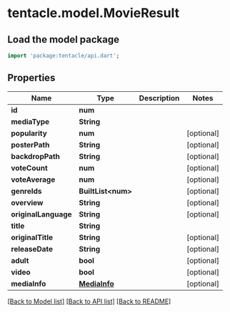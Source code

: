 # tentacle.model.MovieResult

## Load the model package
```dart
import 'package:tentacle/api.dart';
```

## Properties
Name | Type | Description | Notes
------------ | ------------- | ------------- | -------------
**id** | **num** |  | 
**mediaType** | **String** |  | 
**popularity** | **num** |  | [optional] 
**posterPath** | **String** |  | [optional] 
**backdropPath** | **String** |  | [optional] 
**voteCount** | **num** |  | [optional] 
**voteAverage** | **num** |  | [optional] 
**genreIds** | **BuiltList&lt;num&gt;** |  | [optional] 
**overview** | **String** |  | [optional] 
**originalLanguage** | **String** |  | [optional] 
**title** | **String** |  | 
**originalTitle** | **String** |  | [optional] 
**releaseDate** | **String** |  | [optional] 
**adult** | **bool** |  | [optional] 
**video** | **bool** |  | [optional] 
**mediaInfo** | [**MediaInfo**](MediaInfo.md) |  | [optional] 

[[Back to Model list]](../README.md#documentation-for-models) [[Back to API list]](../README.md#documentation-for-api-endpoints) [[Back to README]](../README.md)


